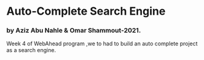 # Auto-Complete Search Engine  
### by Aziz Abu Nahle & Omar Shammout-2021. 
Week 4 of WebAhead program ,we to had to build an auto complete project as a search engine. 
